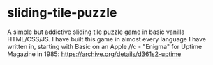 # sliding-tile-puzzle

A simple but addictive sliding tile puzzle game in basic vanilla HTML/CSS/JS.  I have built this game in almost every language I have written in, starting with Basic on an Apple //c - "Enigma" for Uptime Magazine in 1985: https://archive.org/details/d361s2-uptime